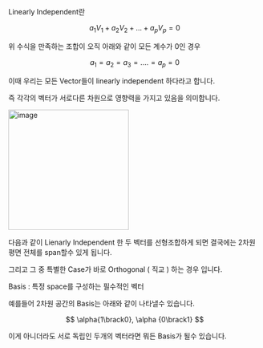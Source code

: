 Linearly Independent란 

$$
a_1V_1 + a_2V_2 + ... + a_pV_p = 0
$$

위 수식을 만족하는 조합이 오직 아래와 같이 모든 계수가 0인 경우

$$
a_1 = a_2 = a_3 =....= a_p = 0
$$

이때 우리는 모든 Vector들이 linearly independent 하다라고 합니다. 

즉 각각의 벡터가 서로다른 차원으로 영향력을 가지고 있음을 의미합니다.

<img width="240" alt="image" src="https://github.com/user-attachments/assets/57372c36-3323-40fa-9f1e-438d5d40ec67" />
<br>

다음과 같이 Lienarly Independent 한 두 벡터를 선형조합하게 되면 결국에는 2차원 평면 전체를 span할수 있게 됩니다.

그리고 그 중 특별한 Case가 바로 Orthogonal ( 직교 ) 하는 경우 입니다.

Basis : 특정 space를 구성하는 필수적인 벡터

예를들어 2차원 공간의 Basis는 아래와 같이 나타낼수 있습니다.

$$
\alpha{1\brack0}, \alpha {0\brack1}
$$

이게 아니더라도 서로 독립인 두개의 벡터라면 뭐든 Basis가 될수 있습니다.
